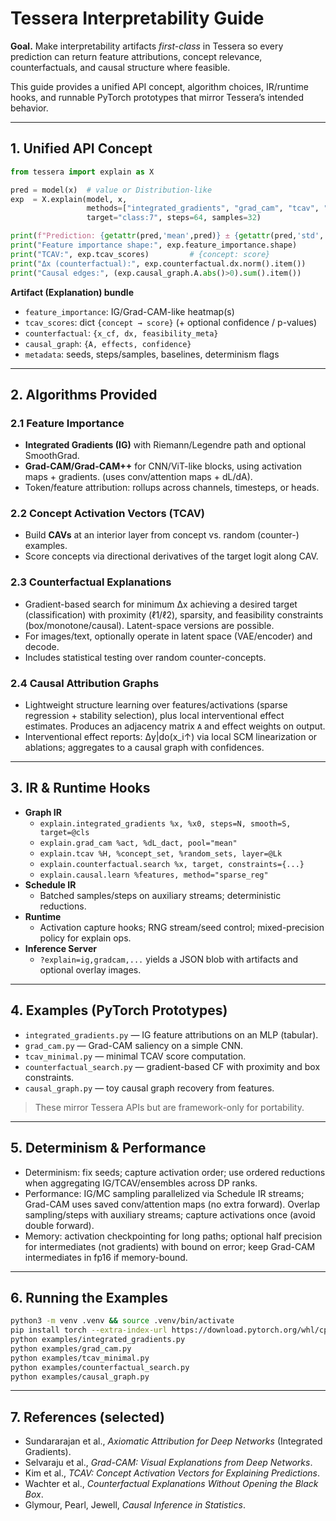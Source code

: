 # Tessera Interpretability Guide

**Goal.** Make interpretability artifacts *first-class* in Tessera so every prediction can return
feature attributions, concept relevance, counterfactuals, and causal structure where feasible.

This guide provides a unified API concept, algorithm choices, IR/runtime hooks, and runnable PyTorch
prototypes that mirror Tessera’s intended behavior.

---

## 1. Unified API Concept

```python
from tessera import explain as X

pred = model(x)  # value or Distribution-like
exp  = X.explain(model, x,
                 methods=["integrated_gradients", "grad_cam", "tcav", "counterfactual", "causal_graph"],
                 target="class:7", steps=64, samples=32)

print(f"Prediction: {getattr(pred,'mean',pred)} ± {getattr(pred,'std','N/A')}")
print("Feature importance shape:", exp.feature_importance.shape)
print("TCAV:", exp.tcav_scores)         # {concept: score}
print("Δx (counterfactual):", exp.counterfactual.dx.norm().item())
print("Causal edges:", (exp.causal_graph.A.abs()>0).sum().item())
```

**Artifact (Explanation) bundle**

- `feature_importance`: IG/Grad-CAM-like heatmap(s)
- `tcav_scores`: dict `{concept → score}` (+ optional confidence / p-values)
- `counterfactual`: `{x_cf, dx, feasibility_meta}`
- `causal_graph`: `{A, effects, confidence}`
- `metadata`: seeds, steps/samples, baselines, determinism flags

---

## 2. Algorithms Provided

### 2.1 Feature Importance
- **Integrated Gradients (IG)** with Riemann/Legendre path and optional SmoothGrad.
- **Grad-CAM/Grad-CAM++** for CNN/ViT-like blocks, using activation maps + gradients. (uses conv/attention maps + dL/dA).
- Token/feature attribution: rollups across channels, timesteps, or heads.

### 2.2 Concept Activation Vectors (TCAV)
- Build **CAVs** at an interior layer from concept vs. random (counter-) examples.
- Score concepts via directional derivatives of the target logit along CAV.

### 2.3 Counterfactual Explanations
- Gradient-based search for minimum Δx achieving a desired target (classification) with proximity
(ℓ1/ℓ2), sparsity, and feasibility constraints (box/monotone/causal). Latent-space versions are possible.
- For images/text, optionally operate in latent space (VAE/encoder) and decode.
- Includes statistical testing over random counter-concepts.

### 2.4 Causal Attribution Graphs
- Lightweight structure learning over features/activations (sparse regression + stability selection),
plus local interventional effect estimates. Produces an adjacency matrix `A` and effect weights on output.
- Interventional effect reports: Δy|do(x_i↑) via local SCM linearization or ablations; aggregates to a causal graph with confidences.


---

## 3. IR & Runtime Hooks

- **Graph IR**
  - `explain.integrated_gradients %x, %x0, steps=N, smooth=S, target=@cls`
  - `explain.grad_cam %act, %dL_dact, pool="mean"`
  - `explain.tcav %H, %concept_set, %random_sets, layer=@Lk`
  - `explain.counterfactual.search %x, target, constraints={...}`
  - `explain.causal.learn %features, method="sparse_reg"`
- **Schedule IR**
  - Batched samples/steps on auxiliary streams; deterministic reductions.
- **Runtime**
  - Activation capture hooks; RNG stream/seed control; mixed-precision policy for explain ops.
- **Inference Server**
  - `?explain=ig,gradcam,...` yields a JSON blob with artifacts and optional overlay images.

---

## 4. Examples (PyTorch Prototypes)

- `integrated_gradients.py` — IG feature attributions on an MLP (tabular).
- `grad_cam.py` — Grad-CAM saliency on a simple CNN.
- `tcav_minimal.py` — minimal TCAV score computation.
- `counterfactual_search.py` — gradient-based CF with proximity and box constraints.
- `causal_graph.py` — toy causal graph recovery from features.

> These mirror Tessera APIs but are framework-only for portability.

---

## 5. Determinism & Performance

- Determinism: fix seeds; capture activation order; use ordered reductions when aggregating IG/TCAV/ensembles across DP ranks.
- Performance: IG/MC sampling parallelized via Schedule IR streams; Grad-CAM uses saved conv/attention maps (no extra forward). Overlap sampling/steps with auxiliary streams; capture activations once (avoid double forward).
- Memory: activation checkpointing for long paths; optional half precision for intermediates (not gradients) with bound on error; keep Grad-CAM intermediates in fp16 if memory-bound.

---

## 6. Running the Examples

```bash
python3 -m venv .venv && source .venv/bin/activate
pip install torch --extra-index-url https://download.pytorch.org/whl/cpu  # or your CUDA wheel
python examples/integrated_gradients.py
python examples/grad_cam.py
python examples/tcav_minimal.py
python examples/counterfactual_search.py
python examples/causal_graph.py
```

---

## 7. References (selected)

- Sundararajan et al., *Axiomatic Attribution for Deep Networks* (Integrated Gradients).
- Selvaraju et al., *Grad-CAM: Visual Explanations from Deep Networks*.
- Kim et al., *TCAV: Concept Activation Vectors for Explaining Predictions*.
- Wachter et al., *Counterfactual Explanations Without Opening the Black Box*.
- Glymour, Pearl, Jewell, *Causal Inference in Statistics*.
